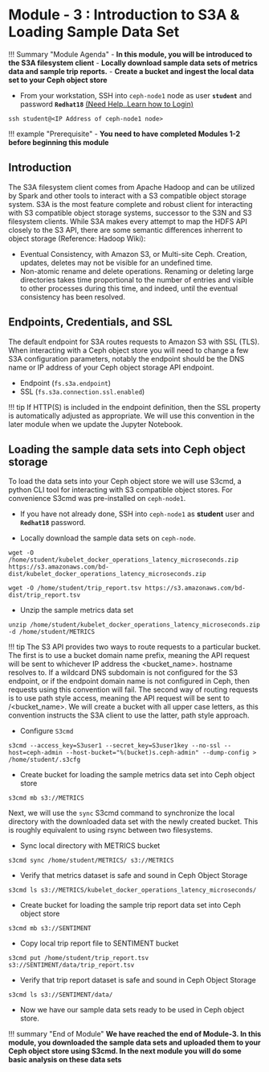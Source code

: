 # Module - 3 : Introduction to S3A & Loading Sample Data Set

!!! Summary "Module Agenda"
    - **In this module, you will be introduced to the S3A filesystem client**
    - **Locally download sample data sets of metrics data and sample trip reports.**
    - **Create a bucket and ingest the local data set to your Ceph object store**

- From your workstation, SSH into ``ceph-node1`` node as user **``student``** and password **``Redhat18``** [(Need Help..Learn how to Login)](https://ksingh7.github.io/data-show/#accessing-the-lab)

```
ssh student@<IP Address of ceph-node1 node>
```

!!! example "Prerequisite"
    - **You need to have completed Modules 1-2 before beginning this module**

## Introduction

The S3A filesystem client comes from Apache Hadoop and can be utilized by Spark and other tools to interact with a S3 compatible object storage system. S3A is the most feature complete and robust client for interacting with S3 compatible object storage systems, successor to the S3N and S3 filesystem clients. While S3A makes every attempt to map the HDFS API closely to the S3 API, there are some semantic differences inherrent to object storage (Reference: Hadoop Wiki):

* Eventual Consistency, with Amazon S3, or Multi-site Ceph. Creation, updates, deletes may not be visible for an undefined time.
* Non-atomic rename and delete operations. Renaming or deleting large directories takes time proportional to the number of entries and visible to other processes during this time, and indeed, until the eventual consistency has been resolved.

## Endpoints, Credentials, and SSL

The default endpoint for S3A routes requests to Amazon S3 with SSL (TLS). When interacting with a Ceph object store you will need to change a few S3A configuration parameters, notably the endpoint should be the DNS name or IP address of your Ceph object storage API endpoint.

- Endpoint (``fs.s3a.endpoint``)
- SSL (``fs.s3a.connection.ssl.enabled``)

!!! tip
     If HTTP(S) is included in the endpoint definition, then the SSL property is automatically adjusted as appropriate. We will use this convention in the later module when we update the Jupyter Notebook.

## Loading the sample data sets into Ceph object storage

To load the data sets into your Ceph object store we will use S3cmd, a python CLI tool for interacting with S3 compatible object stores. For convenience S3cmd was pre-installed on ``ceph-node1``.

- If you have not already done, SSH into ``ceph-node1`` as **student** user and **``Redhat18``** password.

- Locally download the sample data sets on ``ceph-node``.

```
wget -O /home/student/kubelet_docker_operations_latency_microseconds.zip https://s3.amazonaws.com/bd-dist/kubelet_docker_operations_latency_microseconds.zip
```

```
wget -O /home/student/trip_report.tsv https://s3.amazonaws.com/bd-dist/trip_report.tsv

```

- Unzip the sample metrics data set

```
unzip /home/student/kubelet_docker_operations_latency_microseconds.zip -d /home/student/METRICS
```

!!! tip
     The S3 API provides two ways to route requests to a particular bucket. The first is to use a bucket domain name prefix, meaning the API request will be sent to whichever IP address the <bucket_name>.<endpoint> hostname resolves to. If a wildcard DNS subdomain is not configured for the S3 endpoint, or if the endpoint domain name is not configured in Ceph, then requests using this convention will fail. The second way of routing requests is to use path style access, meaning the API request will be sent to <endpoint>/<bucket_name>. We will create a bucket with all upper case letters, as this convention instructs the S3A client to use the latter, path style approach.

- Configure ``S3cmd``

```
s3cmd --access_key=S3user1 --secret_key=S3user1key --no-ssl --host=ceph-admin --host-bucket="%(bucket)s.ceph-admin" --dump-config > /home/student/.s3cfg
```

- Create bucket for loading the sample metrics data set into Ceph object store

```
s3cmd mb s3://METRICS
```

Next, we will use the ``sync`` S3cmd command to synchronize the local directory with the downloaded data set with the newly created bucket. This is roughly equivalent to using rsync between two filesystems.

- Sync local directory with METRICS bucket

```
s3cmd sync /home/student/METRICS/ s3://METRICS
```

- Verify that metrics dataset is safe and sound in Ceph Object Storage

```
s3cmd ls s3://METRICS/kubelet_docker_operations_latency_microseconds/
```

- Create bucket for loading the sample trip report data set into Ceph object store

```
s3cmd mb s3://SENTIMENT
```

- Copy local trip report file to SENTIMENT bucket

```
s3cmd put /home/student/trip_report.tsv s3://SENTIMENT/data/trip_report.tsv

```

- Verify that trip report dataset is safe and sound in Ceph Object Storage

```
s3cmd ls s3://SENTIMENT/data/
```

- Now we have our sample data sets ready to be used in Ceph object store.

!!! summary "End of Module"
    **We have reached the end of Module-3. In this module, you downloaded the sample data sets and uploaded them to your Ceph object store using S3cmd. In the next module you will do some basic analysis on these data sets**
